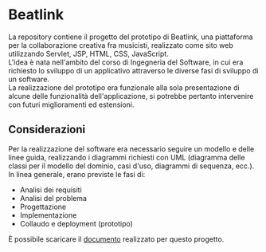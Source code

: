 # Beatlink

La repository contiene il progetto del prototipo di Beatlink, una piattaforma per la collaborazione creativa fra musicisti, realizzato come sito web utilizzando Servlet, JSP, HTML, CSS, JavaScript.  
L'idea è nata nell'ambito del corso di Ingegneria del Software, in cui era richiesto lo sviluppo di un applicativo attraverso le diverse fasi di sviluppo di un software.  
La realizzazione del prototipo era funzionale alla sola presentazione di alcune delle funzionalità dell'applicazione, si potrebbe pertanto intervenire con futuri miglioramenti ed estensioni.

## Considerazioni 
Per la realizzazione del software era necessario seguire un modello e delle linee guida, realizzando i diagrammi richiesti con UML (diagramma delle classi per il modello del dominio, casi d'uso, diagrammi di sequenza, ecc.).  
In linea generale, erano previste le fasi di:  
- Analisi dei requisiti
- Analisi del problema  
- Progettazione  
- Implementazione  
- Collaudo e deployment (prototipo)
  
È possibile scaricare il [documento](Progetto_Beatlink.pdf) realizzato per questo progetto.
